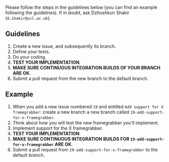 Please follow the steps in the guidelines below (you can find an example following the guidelines). If in doubt, ask Dzhoshkun Shakir (`d.shakir@ucl.ac.uk`).

Guidelines
----------

1. Create a new issue, and subsequently its branch.
1. Define your tests.
1. Do your coding.
1. __TEST YOUR IMPLEMENTATION__.
1. __MAKE SURE CONTINUOUS INTEGRATION BUILDS OF YOUR BRANCH ARE OK__.
1. Submit a pull request from the new branch to the default branch.

Example
-------

1. When you add a new issue numbered `19` and entitled `Add support for X framegrabber`: create a new branch a new branch called `19-add-support-for-x-framegrabber`.
1. Think about how you will test the new framegrabber you'll implement.
1. Implement support for the X framegrabber.
1. __TEST YOUR IMPLEMENTATION__.
1. __MAKE SURE CONTINUOUS INTEGRATION BUILDS FOR `19-add-support-for-x-framegrabber` ARE OK__.
1. Submit a pull request from `19-add-support-for-x-framegrabber` to the default branch.
